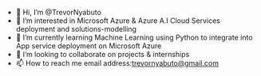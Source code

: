 - 👋 Hi, I’m @TrevorNyabuto
- 👀 I’m interested in Microsoft Azure & Azure A.I Cloud Services deployment and solutions-modelling
- 🌱 I’m currently learning Machine Learning using Python to integrate into App service deployment on Microsoft Azure 
- 💞️ I’m looking to collaborate on projects & internships
- 📫 How to reach me email address:trevornyabuto@gmail.com

<!---
TrevorN-tech/TrevorNyabuto is a ✨ special ✨ repository because its `README.md` (this file) appears on your GitHub profile.
You can click the Preview link to take a look at your changes.
--->
